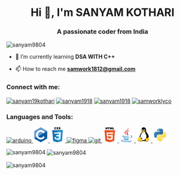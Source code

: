 <h1 align="center">Hi 👋, I'm SANYAM KOTHARI</h1>
<h3 align="center">A passionate coder from India</h3>

<p align="left"> <img src="https://komarev.com/ghpvc/?username=sanyam9804&label=Profile%20views&color=0e75b6&style=flat" alt="sanyam9804" /> </p>

- 🌱 I’m currently learning **DSA WITH C++**

- 📫 How to reach me **samwork1812@gmail.com**

<h3 align="left">Connect with me:</h3>
<p align="left">
<a href="https://instagram.com/sanyam19kothari" target="blank"><img align="center" src="https://raw.githubusercontent.com/rahuldkjain/github-profile-readme-generator/master/src/images/icons/Social/instagram.svg" alt="sanyam19kothari" height="30" width="40" /></a>
<a href="https://codeforces.com/profile/sanyam1918" target="blank"><img align="center" src="https://raw.githubusercontent.com/rahuldkjain/github-profile-readme-generator/master/src/images/icons/Social/codeforces.svg" alt="sanyam1918" height="30" width="40" /></a>
<a href="https://www.leetcode.com/sanyam1918" target="blank"><img align="center" src="https://raw.githubusercontent.com/rahuldkjain/github-profile-readme-generator/master/src/images/icons/Social/leet-code.svg" alt="sanyam1918" height="30" width="40" /></a>
<a href="https://auth.geeksforgeeks.org/user/samworklyco" target="blank"><img align="center" src="https://raw.githubusercontent.com/rahuldkjain/github-profile-readme-generator/master/src/images/icons/Social/geeks-for-geeks.svg" alt="samworklyco" height="30" width="40" /></a>
</p>

<h3 align="left">Languages and Tools:</h3>
<p align="left"> <a href="https://www.arduino.cc/" target="_blank" rel="noreferrer"> <img src="https://cdn.worldvectorlogo.com/logos/arduino-1.svg" alt="arduino" width="40" height="40"/> </a> <a href="https://www.cprogramming.com/" target="_blank" rel="noreferrer"> <img src="https://raw.githubusercontent.com/devicons/devicon/master/icons/c/c-original.svg" alt="c" width="40" height="40"/> </a> <a href="https://www.w3schools.com/css/" target="_blank" rel="noreferrer"> <img src="https://raw.githubusercontent.com/devicons/devicon/master/icons/css3/css3-original-wordmark.svg" alt="css3" width="40" height="40"/> </a> <a href="https://www.figma.com/" target="_blank" rel="noreferrer"> <img src="https://www.vectorlogo.zone/logos/figma/figma-icon.svg" alt="figma" width="40" height="40"/> </a> <a href="https://git-scm.com/" target="_blank" rel="noreferrer"> <img src="https://www.vectorlogo.zone/logos/git-scm/git-scm-icon.svg" alt="git" width="40" height="40"/> </a> <a href="https://www.w3.org/html/" target="_blank" rel="noreferrer"> <img src="https://raw.githubusercontent.com/devicons/devicon/master/icons/html5/html5-original-wordmark.svg" alt="html5" width="40" height="40"/> </a> <a href="https://www.java.com" target="_blank" rel="noreferrer"> <img src="https://raw.githubusercontent.com/devicons/devicon/master/icons/java/java-original.svg" alt="java" width="40" height="40"/> </a> <a href="https://www.linux.org/" target="_blank" rel="noreferrer"> <img src="https://raw.githubusercontent.com/devicons/devicon/master/icons/linux/linux-original.svg" alt="linux" width="40" height="40"/> </a> <a href="https://www.python.org" target="_blank" rel="noreferrer"> <img src="https://raw.githubusercontent.com/devicons/devicon/master/icons/python/python-original.svg" alt="python" width="40" height="40"/> </a> </p>

<p><img align="left" src="https://github-readme-stats.vercel.app/api/top-langs?username=sanyam9804&show_icons=true&locale=en&layout=compact" alt="sanyam9804" /></p>

<p>&nbsp;<img align="center" src="https://github-readme-stats.vercel.app/api?username=sanyam9804&show_icons=true&locale=en" alt="sanyam9804" /></p>

<p><img align="center" src="https://github-readme-streak-stats.herokuapp.com/?user=sanyam9804&" alt="sanyam9804" /></p>
